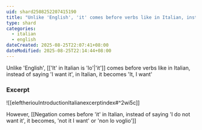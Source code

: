 ```yaml
---
uid: shard2508252207415190
title: "Unlike 'English', 'it' comes before verbs like in Italian, instead of saying 'I want it', in Italian, it becomes 'It, I want'"
type: shard
categories:
  - italian
  - english
dateCreated: 2025-08-25T22:07:41+08:00
dateModified: 2025-08-25T22:14:44+08:00
---
```

Unlike 'English', [['It' in Italian is 'lo'|'it']] comes before verbs like in Italian, instead of saying 'I want it', in Italian, it becomes 'It, I want'

### Excerpt
![[eleftheriouIntroductionItalianexcerptindex#^2wi5c]]

However, [[Negation comes before 'it' in Italian, instead of saying 'I do not want it', it becomes, 'not it I want' or 'non lo voglio']]